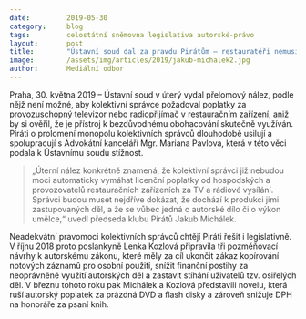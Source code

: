 ```yaml
---
date:         2019-05-30
category:     blog
tags:         celostátní sněmovna legislativa autorské-právo
layout:       post
title:        "Ústavní soud dal za pravdu Pirátům – restauratéři nemusí automaticky platit kolektivním správcům"
image:        /assets/img/articles/2019/jakub-michalek2.jpg
author:       Mediální odbor
---
```


Praha, 30. května 2019 – Ústavní soud v úterý vydal přelomový nález, podle nějž není možné, aby kolektivní správce požadoval poplatky za provozuschopný televizor nebo radiopřijímač v restauračním zařízení, aniž by si ověřil, že je přístroj k bezdůvodnému obohacování skutečně využíván. Piráti o prolomení monopolu kolektivních správců dlouhodobě usilují a spolupracují s Advokátní kanceláří Mgr. Mariana Pavlova, která v této věci podala k Ústavnímu soudu stížnost.

> „Úterní nález konkrétně znamená, že kolektivní správci již nebudou moci automaticky vymáhat licenční poplatky od hospodských a provozovatelů restauračních zařízeních za TV a rádiové vysílání. Správci budou muset nejdříve dokázat, že dochází k produkci jimi zastupovaných děl, a že se vůbec jedná o autorské dílo či o výkon umělce,“ uvedl předseda klubu Pirátů Jakub Michálek.

Neadekvátní pravomoci kolektivních správců chtějí Piráti řešit i legislativně. V říjnu 2018 proto poslankyně Lenka Kozlová připravila tři pozměňovací návrhy k autorskému zákonu, které měly za cíl ukončit zákaz kopírování notových záznamů pro osobní použití, snížit finanční postihy za neoprávněné využití autorských děl a zastavit stíhání uživatelů tzv. osiřelých děl. V březnu tohoto roku pak Michálek a Kozlová představili novelu, která ruší autorský poplatek za prázdná DVD a flash disky a zároveň snižuje DPH na honoráře za psaní knih.
